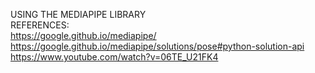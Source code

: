 USING THE MEDIAPIPE LIBRARY<br>
REFERENCES:<br>
https://google.github.io/mediapipe/<br>
https://google.github.io/mediapipe/solutions/pose#python-solution-api<br>
https://www.youtube.com/watch?v=06TE_U21FK4<br>